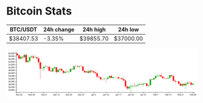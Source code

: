 # Bitcoin Stats

BTC/USDT|24h change|24h high|24h low|
|---|---|---|---|
|$38407.53|-3.35%|$39855.70|$37000.00|

<img src="./chart.svg">
